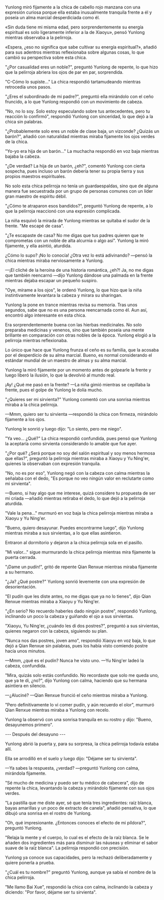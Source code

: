 
Yunlong miró fijamente a la chica de cabello rojo manzana con una expresión curiosa porque ella estaba inusualmente tranquila frente a él y poseía un alma marcial desperdiciada como él.

«Sin duda tiene mi misma edad, pero sorprendentemente su energía espiritual es solo ligeramente inferior a la de Xiaoyu», pensó Yunlong mientras observaba a la pelirroja.

«Espera, ¿eso no significa que sabe cultivar su energía espiritual?», añadió para sus adentros mientras reflexionaba sobre algunas cosas, lo que cambió su perspectiva sobre esta chica.

"¿Por casualidad eres un noble?", preguntó Yunlong de repente, lo que hizo que la pelirroja abriera los ojos de par en par, sorprendida.

"C-Cómo lo supiste..." La chica respondió tartamudeando mientras retrocedía unos pasos.

"¿Eres el subordinado de mi padre?", preguntó ella mirándolo con el ceño fruncido, a lo que Yunlong respondió con un movimiento de cabeza.

"No, no lo soy. Solo estoy especulando sobre tus antecedentes, pero tu reacción lo confirmó", respondió Yunlong con sinceridad, lo que dejó a la chica sin palabras.

"¿Probablemente solo eres un noble de clase baja, un vizconde? ¿Quizás un barón?", añadió con naturalidad mientras miraba fijamente los ojos verdes de la chica.

"Yo-yo era hija de un barón..." La muchacha respondió en voz baja mientras bajaba la cabeza.

"¿De verdad? La hija de un barón, ¿eh?", comentó Yunlong con cierta sospecha, pues incluso un barón debería tener su propia tierra y sus propios maestros espirituales.

No solo esta chica pelirroja no tenía un guardaespaldas, sino que de alguna manera fue secuestrada por un grupo de personas comunes con un líder gran maestro de espíritu débil.

"¿Cómo te atraparon esos bandidos?", preguntó Yunlong de repente, a lo que la pelirroja reaccionó con una expresión complicada.

La niña esquivó la mirada de Yunlong mientras se quitaba el sudor de la frente. "Me escapé de casa".

"¿Te escapaste de casa? No me digas que tus padres quieren que te comprometas con un noble de alta alcurnia o algo así". Yunlong la miró fijamente, y ella asintió, aturdida.

¿Cómo lo supo? ¡No lo conocía! ¿Otra vez lo está adivinando? —pensó la chica mientras miraba nerviosamente a Yunlong.

—¡El cliché de la heroína de una historia romántica, ¿eh?! Ja, no me digas que también reencarnó —dijo Yunlong dándose una palmada en la frente mientras dejaba escapar un pequeño suspiro.

"Oye, mírame a los ojos", le ordenó Yunlong, lo que hizo que la niña instintivamente levantara la cabeza y mirara su sharingan.

Yunlong la pone en trance mientras revisa su memoria. Tras unos segundos, sabe que no es una persona reencarnada como él. Aun así, encontró algo interesante en esta chica.

Era sorprendentemente buena con las hierbas medicinales. No solo preparaba medicinas y venenos, sino que también poseía una mente brillante en comparación con otras nobles de la época. Yunlong elogió a la pelirroja mientras reflexionaba.

Lo único que hace que Yunlong frunza el ceño es su familia, que la acosaba por el desperdicio de su alma marcial. Bueno, es normal considerando el estándar mundial de un maestro de almas y su alma marcial.

Yunlong la miró fijamente por un momento antes de golpearle la frente y luego liberó la ilusión, lo que la devolvió al mundo real.

¡Ay! ¿Qué me pasó en la frente? —La niña gimió mientras se cepillaba la frente, pues el golpe de Yunlong le dolía mucho.

"¿Quieres ser mi sirvienta?" Yunlong comentó con una sonrisa mientras miraba a la chica pelirroja.

—Mmm, quiero ser tu sirvienta —respondió la chica con firmeza, mirándolo fijamente a los ojos.

Yunlong le sonrió y luego dijo: "Lo siento, pero me niego".

"Ya veo... ¿Qué?" La chica respondió confundida, pues pensó que Yunlong la aceptaría como sirvienta considerando lo amable que fue ayer.

"¿Por qué? ¿Será porque no soy del salón espiritual y soy menos hermosa que ellas?", preguntó la pelirroja mientras miraba a Xiaoyu y Yu Ning'er, quienes la observaban con expresión tranquila.

"No, no es por eso", Yunlong negó con la cabeza con calma mientras la señalaba con el dedo, "Es porque no veo ningún valor en reclutarte como mi sirvienta".

—Bueno, si hay algo que me interese, quizá considere tu propuesta de ser mi criada —añadió mientras retiraba el dedo, lo que dejó a la pelirroja aturdida.

"Vale la pena..." murmuró en voz baja la chica pelirroja mientras miraba a Xiaoyu y Yu Ning'er.

"Bueno, quiero desayunar. Puedes encontrarme luego", dijo Yunlong mientras miraba a sus sirvientas, a lo que ellas asintieron.

Entraron al dormitorio y dejaron a la chica pelirroja sola en el pasillo.

"Mi valor..." sigue murmurando la chica pelirroja mientras mira fijamente la puerta cerrada.

"¡Dame un pudín!", gritó de repente Qian Renxue mientras miraba fijamente a su hermano.

"¿Ja? ¿Qué postre?" Yunlong sonrió levemente con una expresión de desorientación.

"El pudín que les diste antes, no me digas que ya no lo tienes", dijo Qian Renxue mientras miraba a Xiaoyu y Yu Ning'er.

"¿En serio? No recuerdo haberles dado ningún postre", respondió Yunlong, inclinando un poco la cabeza y guiñando el ojo a sus sirvientas.

"Xiaoyu, Yu Ning'er, ¿cuándo les di dos postres?", preguntó a sus sirvientas, quienes negaron con la cabeza, siguiendo su plan.

"Nunca nos das postres, joven amo", respondió Xiaoyu en voz baja, lo que dejó a Qian Renxue sin palabras, pues los había visto comiendo postre hacía unos minutos.

—Mmm, ¿qué es el pudín? Nunca he visto uno. —Yu Ning'er ladeó la cabeza, confundida.

"Mira, quizás solo estás confundido. No recordaste que solo me queda uno, que ya te di, ¿no?", dijo Yunlong con calma, haciendo que su hermana asintiera en silencio.

—¿Aluciné? —Qian Renxue frunció el ceño mientras miraba a Yunlong.

"Pero definitivamente lo vi comer pudín, y aún recuerdo el olor", murmuró Qian Renxue mientras miraba a Yunlong con recelo.

Yunlong la observó con una sonrisa tranquila en su rostro y dijo: "Bueno, desayunemos primero".

--- Después del desayuno ---

Yunlong abrió la puerta y, para su sorpresa, la chica pelirroja todavía estaba allí.

Ella se arrodilló en el suelo y luego dijo: "Déjame ser tu sirvienta".

—Ya sabes la respuesta, ¿verdad? —preguntó Yunlong con calma, mirándola fijamente.

"Sé mucho de medicina y puedo ser tu médico de cabecera", dijo de repente la chica, levantando la cabeza y mirándolo fijamente con sus ojos verdes.

"La pastilla que me diste ayer, sé que tenía tres ingredientes: raíz blanca, bayas amarillas y un poco de extracto de canela", añadió pensativa, lo que dibujó una sonrisa en el rostro de Yunlong.

"Oh, qué impresionante. ¿Entonces conoces el efecto de mi píldora?", preguntó Yunlong.

"Relaja la mente y el cuerpo, lo cual es el efecto de la raíz blanca. Se le añaden dos ingredientes más para disminuir las náuseas y eliminar el sabor suave de la raíz blanca". La pelirroja respondió con precisión.

Yunlong ya conoce sus capacidades, pero la rechazó deliberadamente y quiere ponerla a prueba.

"¿Cuál es tu nombre?" preguntó Yunlong, aunque ya sabía el nombre de la chica pelirroja.

"Me llamo Bai Xue", respondió la chica con calma, inclinando la cabeza y diciendo: "Por favor, déjame ser tu sirvienta".